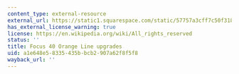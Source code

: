 ```yaml
---
content_type: external-resource
external_url: https://static1.squarespace.com/static/57757a3cff7c50f318d8aae0/t/5804dde39de4bbffc41d7a61/1476713955792/Upcoming+Service+Improvements_accessible.pdf
has_external_license_warning: true
license: https://en.wikipedia.org/wiki/All_rights_reserved
status: ''
title: Focus 40 Orange Line upgrades
uid: a1e648e5-8335-435b-bcb2-907a62f8f5f8
wayback_url: ''
---
```

